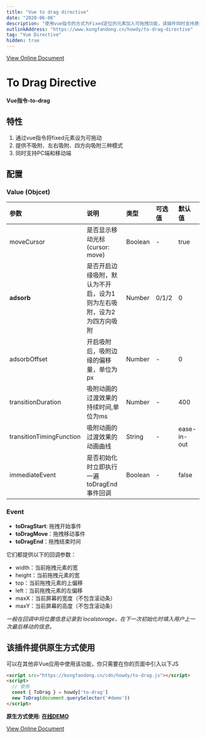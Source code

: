 ```yaml
---
title: "Vue to drag directive"
date: "2020-06-06"
description: "使用vue指令的方式为Fixed定位的元素加入可拖拽功能，该插件同时支持原生JS调用"
outlinkAddress: "https://www.kongfandong.cn/howdy/to-drag-directive"
tag: "Vue Directive"
hidden: true
---
```


[View Online Document](https://www.kongfandong.cn/howdy/to-drag-directive)

# To Drag Directive

**Vue指令-to-drag**

## 特性
1. 通过vue指令将fixed元素设为可拖动
2. 提供不吸附、左右吸附、四方向吸附三种模式
3. 同时支持PC端和移动端

## 配置
### Value (Objcet)
|参数|说明|类型|可选值|默认值|
|:---|:---|:---|:---|:---|
|moveCursor|是否显示移动光标(cursor: move)|Boolean|-|true|
|**adsorb**|是否开启边缘吸附，默认为不开启，设为1则为左右吸附，设为2为四方向吸附|Number|0/1/2|0|
|adsorbOffset|开启吸附后，吸附边缘的偏移量，单位为px|Number|-|0|
|transitionDuration|吸附动画的过渡效果的持续时间,单位为ms|Number|-|400|
|transitionTimingFunction|吸附动画的过渡效果的动画曲线|String|-|ease-in-out|
|immediateEvent|是否初始化时立即执行一遍toDragEnd事件回调|Boolean|-|false|

### Event

+ **toDragStart**: 拖拽开始事件
+ **toDragMove**：拖拽移动事件
+ **toDragEnd**：拖拽结束时间

它们都提供以下的回调参数：
+ width：当前拖拽元素的宽
+ height：当前拖拽元素的宽
+ top：当前拖拽元素的上偏移
+ left：当前拖拽元素的左偏移
+ maxX：当前屏幕的宽度（不包含滚动条）
+ maxY：当前屏幕的高度（不包含滚动条）

*一般在回调中将位置信息记录到 localstorage，在下一次初始化时填入用户上一次最后移动的信息。*

## 该插件提供原生方式使用

可以在其他非Vue应用中使用该功能，你只需要在你的页面中引入以下JS
```html
<script src="https://kongfandong.cn/cdn/howdy/to-drag.js"></script>
<script>
  // 使用
  const { ToDrag } = howdy['to-drag']
  new ToDrag(document.querySelector('#demo'))
</script>
```
**原生方式使用: <a href="https://kongfandong.cn/demo/to-drag-native-usage.html" target="_blank">在线DEMO</a>**

[View Online Document](https://www.kongfandong.cn/howdy/to-drag-directive)